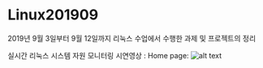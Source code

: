 # Linux201909
2019년 9월 3일부터 9월 12일까지 리눅스 수업에서 수행한 과제 및 프로젝트의 정리

실시간 리눅스 시스템 자원 모니터링 시연영상 :
Home page: 
![alt text](https://github.com/dabitk/Linux201909/blob/master/main_page.gif "Main Page")
